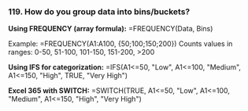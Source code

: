 ### 119. **How do you group data into bins/buckets?**

**Using FREQUENCY (array formula):**
=FREQUENCY(Data, Bins)

Example: =FREQUENCY(A1:A100, {50;100;150;200})
Counts values in ranges: 0-50, 51-100, 101-150, 151-200, >200

**Using IFS for categorization:**
=IFS(A1<=50, "Low", A1<=100, "Medium", A1<=150, "High", TRUE, "Very High")

**Excel 365 with SWITCH:**
=SWITCH(TRUE, A1<=50, "Low", A1<=100, "Medium", A1<=150, "High", "Very High")

